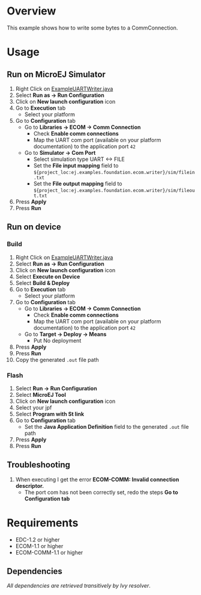 # Overview

This example shows how to write some bytes to a CommConnection.

# Usage
## Run on MicroEJ Simulator
1. Right Click on [ExampleUARTWriter.java](ej.examples.foundation.ecom.writer/src/main/java/ej/examples/foundation/ecom/uartwriter/ExampleUARTWriter.java)
1. Select **Run as -> Run Configuration** 
1. Click on **New launch configuration** icon
1. Go to **Execution** tab
	* Select your platform 
1. Go to **Configuration** tab
	* Go to **Libraries -> ECOM -> Comm Connection**
		* Check **Enable comm connections**
		* Map the UART com port (available on your platform documentation) to the application port `42`
	* Go to **Simulator -> Com Port**
		* Select simulation type UART <-> FILE
		* Set the **File input mapping** field to `${project_loc:ej.examples.foundation.ecom.writer}/sim/filein.txt`
		* Set the **File output mapping** field to `${project_loc:ej.examples.foundation.ecom.writer}/sim/fileout.txt`
1. Press **Apply**
1. Press **Run**

## Run on device
### Build
1. Right Click on [ExampleUARTWriter.java](ej.examples.foundation.ecom.writer/src/main/java/ej/examples/foundation/ecom/uartwriter/ExampleUARTWriter.java)
1. Select **Run as -> Run Configuration** 
1. Click on **New launch configuration** icon
1. Select **Execute on Device**
1. Select **Build & Deploy**
1. Go to **Execution** tab
	* Select your platform 
1. Go to **Configuration** tab
	* Go to **Libraries -> ECOM -> Comm Connection**
		* Check **Enable comm connections**
		* Map the UART com port (available on your platform documentation) to the application port `42`
	* Go to **Target  -> Deploy -> Means**
		* Put No deployment
1. Press **Apply**
1. Press **Run**
1. Copy the generated `.out` file path

### Flash
1. Select **Run -> Run Configuration**
1. Select **MicroEJ Tool**
1. Click on **New launch configuration** icon
1. Select your jpf 
1. Select **Program with St link**
1. Go to **Configuration** tab
	* Set the **Java Application Definition** field to the generated `.out` file path
1. Press **Apply**
1. Press **Run**

## Troubleshooting
1. When executing I get the error **ECOM-COMM: Invalid connection descriptor.**
	* The port com has not been correctly set, redo the steps **Go to Configuration tab**
	
# Requirements
  - EDC-1.2 or higher
  - ECOM-1.1 or higher
  - ECOM-COMM-1.1 or higher

## Dependencies
_All dependencies are retrieved transitively by Ivy resolver_.
